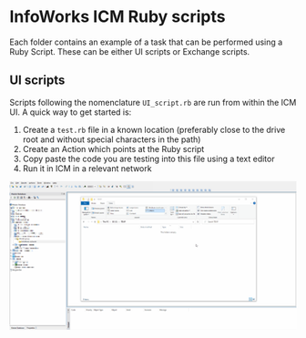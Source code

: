 # InfoWorks ICM Ruby scripts
Each folder contains an example of a task that can be performed using a Ruby Script. These can be either UI scripts or Exchange scripts.

## UI scripts
Scripts following the nomenclature `UI_script.rb` are  run from within the ICM UI. A quick way to get started is:
1. Create a `test.rb` file in a known location (preferably close to the drive root and without special characters in the path)
2. Create an Action which points at the Ruby script
3. Copy paste the code you are testing into this file using a text editor
4. Run it in ICM in a relevant network

![](gif001.gif)
